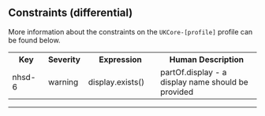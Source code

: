 ## Constraints (differential)

More information about the constraints on the <code>UKCore-[profile]</code> profile can be found below.

<table class="assets">
<tr>
<th width="15%">Key</th>
<th width="10%">Severity</th>
<th width="30%">Expression</th>
<th width="45%">Human Description</th>
</tr>
<tr>
<td>nhsd-6</td>
<td>warning</td>
<td>display.exists()</td>
<td>partOf.display - a display name should be provided</td>
</tr>
</table>

---